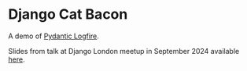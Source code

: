 # Django Cat Bacon

A demo of [Pydantic Logfire](https://pydantic.dev/logfire).

Slides from talk at Django London meetup in September 2024 available [here](https://slides.com/samuelcolvin-pydantic/logfire-europython-2024/).

